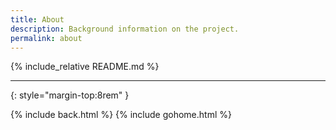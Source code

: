 ```yaml
---
title: About
description: Background information on the project.
permalink: about
---
```


{% include_relative README.md %}

---
{: style="margin-top:8rem" }

{% include back.html %}
{% include gohome.html %}